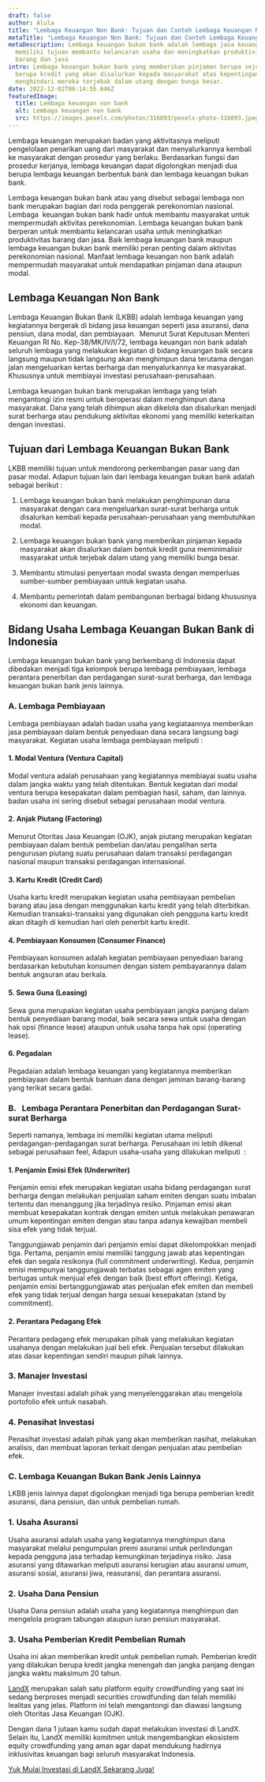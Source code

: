 ```yaml
---
draft: false
author: Alula
title: "Lembaga Keuangan Non Bank: Tujuan dan Contoh Lembaga Keuangan Non Bank"
metaTitle: "Lembaga Keuangan Non Bank: Tujuan dan Contoh Lembaga Keuangan Non Bank"
metaDescription: Lembaga keuangan bukan bank adalah lembaga jasa keuangan yang
  memiliki tujuan membantu kelancaran usaha dan meningkatkan produktivitas
  barang dan jasa
intro: Lembaga keuangan bukan bank yang memberikan pinjaman berupa sejumlah dana
  berupa kredit yang akan disalurkan kepada masyarakat atas kepentingannya guna
  menghindari mereka terjebak dalam utang dengan bunga besar.
date: 2022-12-02T06:14:55.646Z
featuredImage:
  title: Lembaga keuangan non bank
  alt: Lembaga keuangan non bank
  src: https://images.pexels.com/photos/316093/pexels-photo-316093.jpeg?auto=compress&cs=tinysrgb&w=1260&h=750&dpr=2
---
```

Lembaga keuangan merupakan badan yang aktivitasnya meliputi pengelolaan penarikan uang dari masyarakat dan menyalurkannya kembali ke masyarakat dengan prosedur yang berlaku. Berdasarkan fungsi dan prosedur kerjanya, lembaga keuangan dapat digolongkan menjadi dua berupa lembaga keuangan berbentuk bank dan lembaga keuangan bukan bank.

Lembaga keuangan bukan bank atau yang disebut sebagai lembaga non bank merupakan bagian dari roda penggerak perekonomian nasional. Lembaga  keuangan bukan bank hadir untuk membantu masyarakat untuk mempermudah aktivitas perekonomian. Lembaga keuangan bukan bank berperan untuk membantu kelancaran usaha untuk meningkatkan produktivitas barang dan jasa. Baik lembaga keuangan bank maupun lembaga keuangan bukan bank memiliki peran penting dalam aktivitas perekonomian nasional. Manfaat lembaga keuangan non bank adalah mempermudah masyarakat untuk mendapatkan pinjaman dana ataupun modal.

## Lembaga Keuangan Non Bank

Lembaga Keuangan Bukan Bank (LKBB) adalah lembaga keuangan yang kegiatannya bergerak di bidang jasa keuangan seperti jasa asuransi, dana pensiun, dana modal, dan pembiayaan.  Menurut Surat Keputusan Menteri Keuangan RI No. Kep-38/MK/IV/I/72, lembaga keuangan non bank adalah seluruh lembaga yang melakukan kegiatan di bidang keuangan baik secara langsung maupun tidak langsung akan menghimpun dana terutama dengan jalan mengeluarkan kertas berharga dan menyalurkannya ke masyarakat. Khususnya untuk membiayai investasi perusahaan-perusahaan.

Lembaga keuangan bukan bank merupakan lembaga yang telah mengantongi izin resmi untuk beroperasi dalam menghimpun dana masyarakat. Dana yang telah dihimpun akan dikelola dan disalurkan menjadi surat berharga atau pendukung aktivitas ekonomi yang memiliki keterkaitan dengan investasi. 

## Tujuan dari Lembaga Keuangan Bukan Bank

LKBB memiliki tujuan untuk mendorong perkembangan pasar uang dan pasar modal. Adapun tujuan lain dari lembaga keuangan bukan bank adalah sebagai berikut :

1. Lembaga keuangan bukan bank melakukan penghimpunan dana masyarakat dengan cara mengeluarkan surat-surat berharga untuk disalurkan kembali kepada perusahaan-perusahaan yang membutuhkan modal.

2. Lembaga keuangan bukan bank yang memberikan pinjaman kepada masyarakat akan disalurkan dalam bentuk kredit guna meminimalisir masyarakat untuk terjebak dalam utang yang memiliki bunga besar.

3. Membantu stimulasi penyertaan modal swasta dengan memperluas sumber-sumber pembiayaan untuk kegiatan usaha.

4. Membantu pemerintah dalam pembangunan berbagai bidang khususnya ekonomi dan keuangan.

## Bidang Usaha Lembaga Keuangan Bukan Bank di Indonesia

Lembaga keuangan bukan bank yang berkembang di Indonesia dapat dibedakan menjadi tiga kelompok berupa lembaga pembiayaan, lembaga perantara penerbitan dan perdagangan surat-surat berharga, dan lembaga keuangan bukan bank jenis lainnya.

### A. Lembaga Pembiayaan

Lembaga pembiayaan adalah badan usaha yang kegiataannya memberikan jasa pembiayaan dalam bentuk penyediaan dana secara langsung bagi masyarakat. Kegiatan usaha lembaga pembiayaan meliputi :

#### 1. Modal Ventura (Ventura Capital)

Modal ventura adalah perusahaan yang kegiatannya membiayai suatu usaha dalam jangka waktu yang telah ditentukan. Bentuk kegiatan dari modal ventura berupa kesepakatan dalam pembagian hasil, saham, dan lainnya. badan usaha ini sering disebut sebagai perusahaan modal ventura. 

#### 2. Anjak Piutang (Factoring)

Menurut Otoritas Jasa Keuangan (OJK), anjak piutang merupakan kegiatan pembiayaan dalam bentuk pembelian dan/atau pengalihan serta pengurusan piutang suatu perusahaan dalam transaksi perdagangan nasional maupun transaksi perdagangan internasional.

#### 3. Kartu Kredit (Credit Card)

Usaha kartu kredit merupakan kegiatan usaha pembiayaan pembelian barang atau jasa dengan menggunakan kartu kredit yang telah diterbitkan. Kemudian transaksi-transaksi yang digunakan oleh pengguna kartu kredit akan ditagih di kemudian hari oleh penerbit kartu kredit.

#### 4. Pembiayaan Konsumen (Consumer Finance)

Pembiayaan konsumen adalah kegiatan pembiayaan penyediaan barang berdasarkan kebutuhan konsumen dengan sistem pembayarannya dalam bentuk angsuran atau berkala.

#### 5. Sewa Guna (Leasing)

Sewa guna merupakan kegiatan usaha pembiayaan jangka panjang dalam bentuk penyediaan barang modal, baik secara sewa untuk usaha dengan hak opsi (finance lease) ataupun untuk usaha tanpa hak opsi (operating lease).

#### 6. Pegadaian

Pegadaian adalah lembaga keuangan yang kegiatannya memberikan pembiayaan dalam bentuk bantuan dana dengan jaminan barang-barang yang terikat secara gadai.

### B.   Lembaga Perantara Penerbitan dan Perdagangan Surat-surat Berharga

Seperti namanya, lembaga ini memiliki kegiatan utama meliputi perdagangan-perdagangan surat berharga. Perusahaan ini lebih dikenal sebagai perusahaan feel, Adapun usaha-usaha yang dilakukan meliputi  :

#### 1. Penjamin Emisi Efek (Underwriter)

Penjamin emisi efek merupakan kegiatan usaha bidang perdagangan surat berharga dengan melakukan penjualan saham emiten dengan suatu imbalan tertentu dan menanggung jika terjadinya resiko. Pinjaman emisi akan membuat kesepakatan kontrak dengan emiten untuk melakukan penawaran umum kepentingan emiten dengan atau tanpa adanya kewajiban membeli sisa efek yang tidak terjual.

Tanggungjawab penjamin dari penjamin emisi dapat dikelompokkan menjadi tiga. Pertama, penjamin emisi memiliki tanggung jawab atas kepentingan efek dan segala resikonya (full commitment underwriting). Kedua, penjamin emisi mempunyai tanggungjawab terbatas sebagai agen emiten yang bertugas untuk menjual efek dengan baik (best effort offering). Ketiga, penjamin emisi bertanggungjawab atas penjualan efek emiten dan membeli efek yang tidak terjual dengan harga sesuai kesepakatan (stand by commitment).

#### 2. Perantara Pedagang Efek

Perantara pedagang efek merupakan pihak yang melakukan kegiatan usahanya dengan melakukan jual beli efek. Penjualan tersebut dilakukan atas dasar kepentingan sendiri maupun pihak lainnya.

### 3. Manajer Investasi

Manajer investasi adalah pihak yang menyelenggarakan atau mengelola portofolio efek untuk nasabah.

### 4. Penasihat Investasi

Penasihat investasi adalah pihak yang akan memberikan nasihat, melakukan analisis, dan membuat laporan terkait dengan penjualan atau pembelian efek.

### C. Lembaga Keuangan Bukan Bank Jenis Lainnya

LKBB jenis lainnya dapat digolongkan menjadi tiga berupa pemberian kredit asuransi, dana pensiun, dan untuk pembelian rumah.

### 1. Usaha Asuransi

Usaha asuransi adalah usaha yang kegiatannya menghimpun dana masyarakat melalui pengumpulan premi asuransi untuk perlindungan kepada pengguna jasa terhadap kemungkinan terjadinya risiko. Jasa asuransi yang ditawarkan meliputi asuransi kerugian atau asuransi umum, asuransi sosial, asuransi jiwa, reasuransi, dan perantara asuransi.

### 2. Usaha Dana Pensiun

Usaha Dana pensiun adalah usaha yang kegiatannya menghimpun dan mengelola program tabungan ataupun iuran pensiun masyarakat.

### 3. Usaha Pemberian Kredit Pembelian Rumah

Usaha ini akan memberikan kredit untuk pembelian rumah. Pemberian kredit yang dilakukan berupa kredit jangka menengah dan jangka panjang dengan jangka waktu maksimum 20 tahun.

[LandX](https://app.landx.id/?utm_source=Organic+Page&utm_medium=Content+Blog&utm_campaign=BlogLandX&utm_id=Blog) merupakan salah satu platform equity crowdfunding yang saat ini sedang berproses menjadi securities crowdfunding dan telah memiliki lealitas yang jelas. Platform ini telah mengantongi dan diawasi langsung oleh Otoritas Jasa Keuangan (OJK).

Dengan dana 1 jutaan kamu sudah dapat melakukan investasi di LandX. Selain itu, LandX memiliki komitmen untuk mengembangkan ekosistem equity crowdfunding yang aman agar dapat mendukung hadirnya inklusivitas keuangan bagi seluruh masyarakat Indonesia.

[Yuk Mulai Investasi di LandX Sekarang Juga!](https://app.landx.id/?utm_source=Organic+Page&utm_medium=Content+Blog&utm_campaign=BlogLandX&utm_id=Blog)